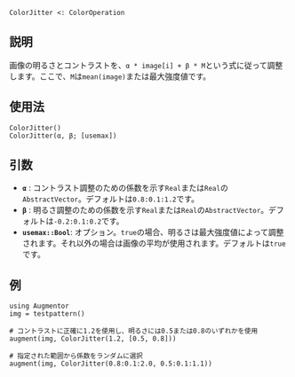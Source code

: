```
ColorJitter <: ColorOperation
```

## 説明

画像の明るさとコントラストを、`α * image[i] + β * M`という式に従って調整します。ここで、`M`は`mean(image)`または最大強度値です。

## 使用法

```
ColorJitter()
ColorJitter(α, β; [usemax])
```

## 引数

  * **`α`** : コントラスト調整のための係数を示す`Real`または`Real`の`AbstractVector`。デフォルトは`0.8:0.1:1.2`です。
  * **`β`** : 明るさ調整のための係数を示す`Real`または`Real`の`AbstractVector`。デフォルトは`-0.2:0.1:0.2`です。
  * **`usemax::Bool`**: オプション。`true`の場合、明るさは最大強度値によって調整されます。それ以外の場合は画像の平均が使用されます。デフォルトは`true`です。

## 例

```
using Augmentor
img = testpattern()

# コントラストに正確に1.2を使用し、明るさには0.5または0.8のいずれかを使用
augment(img, ColorJitter(1.2, [0.5, 0.8]))

# 指定された範囲から係数をランダムに選択
augment(img, ColorJitter(0.8:0.1:2.0, 0.5:0.1:1.1))
```
